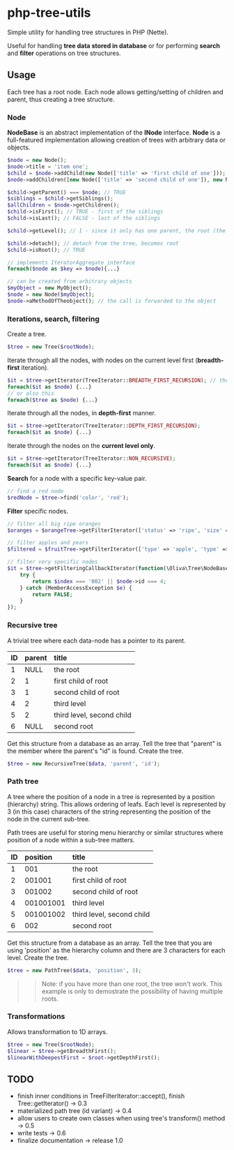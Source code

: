 # php-tree-utils
Simple utility for handling tree structures in PHP (Nette).

Useful for handling **tree data stored in database** or for performing **search** and **filter** operations on tree structures.

## Usage
Each tree has a root node. Each node allows getting/setting of children and parent, thus creating a tree structure.

### Node
**NodeBase** is an abstract implementation of the **INode** interface. **Node** is a full-featured implementation allowing creation of trees with arbitrary data or objects.
```php
$node = new Node();
$node->title = 'item one';
$child = $node->addChild(new Node(['title' => 'first child of one']));
$node->addChildren([new Node(['title' => 'second child of one']), new Node(['title' => 'third child of one'])]);

$child->getParent() === $node; // TRUE
$siblings = $child->getSiblings();
$allChildren = $node->getChildren();
$child->isFirst(); // TRUE - first of the siblings
$child->isLast(); // FALSE - last of the siblings

$child->getLevel(); // 1 - since it only has one parent, the root (the root is level 0)

$child->detach(); // detach from the tree, becomes root
$child->isRoot(); // TRUE

// implements IteratorAggregate interface
foreach($node as $key => $node){...}

// can be created from arbitrary objects
$myObject = new MyObject();
$node = new Node($myObject);
$node->aMethodOfTheobject(); // the call is forwarded to the object
```

### Iterations, search, filtering
Create a tree.
```php
$tree = new Tree($rootNode);
```

Iterate through all the nodes, with nodes on the current level first (**breadth-first** iteration).
```php
$it = $tree->getIterator(TreeIterator::BREADTH_FIRST_RECURSION); // the default
foreach($it as $node) {...}
// or also this
foreach($tree as $node) {...}
```

Iterate through all the nodes, in **depth-first** manner.
```php
$it = $tree->getIterator(TreeIterator::DEPTH_FIRST_RECURSION);
foreach($it as $node) {...}
```

Iterate through the nodes on the **current level only**.
```php
$it = $tree->getIterator(TreeIterator::NON_RECURSIVE);
foreach($it as $node) {...}
```

**Search** for a node with a specific key-value pair.
```php
// find a red node
$redNode = $tree->find('color', 'red');
```

**Filter** specific nodes.
```php
// filter all big ripe oranges
$oranges = $orangeTree->getFilterIterator(['status' => 'ripe', 'size' => 'big'], TreeFilterIterator::MODE_AND);

// filter apples and pears
$filtered = $fruitTree->getFilterIterator(['type' => 'apple', 'type' => 'pear'], TreeFilterIterator::MODE_OR);

// filter very specific nodes
$it = $tree->getFilteringCallbackIterator(function(\Oliva\Tree\NodeBase $node, $index) {
    try {
    	return $index === '002' || $node->id === 4;
    } catch (MemberAccessException $e) {
    	return FALSE;
    }
});

```

### Recursive tree
A trivial tree where each data-node has a pointer to its parent.

| ID        | parent    | title|
|:----------|:----------|:-------|
|1          | NULL| the root|
|2|1|first child of root
|3|1|second child of root
|4|2|third level
|5|2|third level, second child
|6|NULL| second root

Get this structure from a database as an array.
Tell the tree that "parent" is the member where the parent's "id" is found.
Create the tree.
```php
$tree = new RecursiveTree($data, 'parent', 'id');
```

### Path tree
A tree where the position of a node in a tree is represented by a position (hierarchy) string. This allows ordering of leafs. Each level is represented by 3 (in this case) characters of the string representing the position of the node in the current sub-tree.

Path trees are useful for storing menu hierarchy or similar structures where position of a node within a sub-tree matters.

| ID        | position    | title|
|:----------|:----------|:-------|
|1          | 001| the root|
|2|001001|first child of root
|3|001002|second child of root
|4|001001001|third level
|5|001001002|third level, second child
|6|002|second root

Get this structure from a database as an array.
Tell the tree that you are using 'position' as the hierarchy column and there are 3 characters for each level.
Create the tree.
```php
$tree = new PathTree($data, 'position', 3);
```

>> Note: if you have more than one root, the tree won't work. This example is only to demostrate the possibility of having multiple roots.

### Transformations
Allows transformation to 1D arrays.
```php
$tree = new Tree($rootNode);
$linear = $tree->getBreadthFirst();
$linearWithDeepestFirst = $root->getDepthFirst();
```


## TODO

* finish inner conditions in TreeFilterIterator::accept(), finish Tree::getIterator() -> 0.3
* materialized path tree (id variant) -> 0.4
* allow users to create own classes when using tree's transform() method -> 0.5
* write tests -> 0.6
* finalize documentation -> release 1.0
